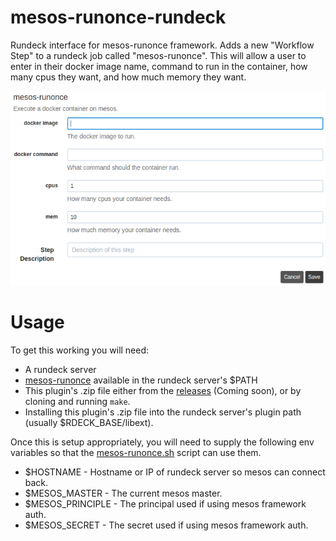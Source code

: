 # mesos-runonce-rundeck
Rundeck interface for mesos-runonce framework. Adds a new "Workflow Step" to a
rundeck job called "mesos-runonce". This will allow a user to enter in their
docker image name, command to run in the container, how many cpus they want,
and how much memory they want.

![workflow-step](screenshot/workflow-step.png)

# Usage
To get this working you will need:

- A rundeck server
- [mesos-runonce](https://github.com/yp-engineering/mesos-runonce) available in
  the rundeck server's $PATH
- This plugin's .zip file either from the
  [releases](https://github.com/yp-engineering/mesos-runonce-rundeck/releases)
  (Coming soon), or by cloning and running `make`.
- Installing this plugin's .zip file into the rundeck server's plugin path
  (usually $RDECK_BASE/libext).

Once this is setup appropriately, you will need to supply the following env
variables so that the
[mesos-runonce.sh](mesos-runonce/contents/mesos-runonce.sh) script can use
them.

- $HOSTNAME - Hostname or IP of rundeck server so mesos can connect back.
- $MESOS_MASTER - The current mesos master.
- $MESOS_PRINCIPLE - The principal used if using mesos framework auth.
- $MESOS_SECRET - The secret used if using mesos framework auth.
